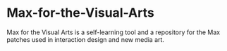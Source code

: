 Max-for-the-Visual-Arts
=======================

Max for the Visual Arts is a self-learning tool and a repository for the Max patches used in interaction design and new media art.  